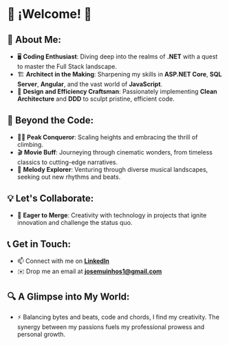 # 🌟 ¡Welcome! 🌟

## 🚀 About Me:
- 🖥️ **Coding Enthusiast**: Diving deep into the realms of **.NET** with a quest to master the Full Stack landscape.
- 🏗️ **Architect in the Making**: Sharpening my skills in **ASP.NET Core**, **SQL Server**, **Angular**, and the vast world of **JavaScript**.
- 🔧 **Design and Efficiency Craftsman**: Passionately implementing **Clean Architecture** and **DDD** to sculpt pristine, efficient code.

## 🌈 Beyond the Code:
- 🧗‍♂️ **Peak Conqueror**: Scaling heights and embracing the thrill of climbing.
- 🎬 **Movie Buff**: Journeying through cinematic wonders, from timeless classics to cutting-edge narratives.
- 🎵 **Melody Explorer**: Venturing through diverse musical landscapes, seeking out new rhythms and beats.

## 💡 Let's Collaborate:
- 💞️ **Eager to Merge**: Creativity with technology in projects that ignite innovation and challenge the status quo.

## 📞 Get in Touch:
- 📫 Connect with me on **[LinkedIn](www.linkedin.com/in/josemuinos)**
- ✉️ Drop me an email at **josemuinhos1@gmail.com**

## 🔍 A Glimpse into My World:
- ⚡ Balancing bytes and beats, code and chords, I find my creativity. The synergy between my passions fuels my professional prowess and personal growth.
